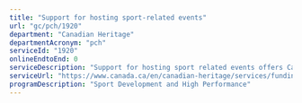 ```yaml
---
title: "Support for hosting sport-related events"
url: "gc/pch/1920"
department: "Canadian Heritage"
departmentAcronym: "pch"
serviceId: "1920"
onlineEndtoEnd: 0
serviceDescription: "Support for hosting sport related events offers Canada a planned and coordinated approach to realizing direct and significant benefits from bidding and hosting projects in the areas of sports development, economic, social, cultural, and community impacts, across a broad range of government priorities. The program is characterized by an active liaison with partners/stakeholders and a diligent contribution system."
serviceUrl: "https://www.canada.ca/en/canadian-heritage/services/funding/hosting-program.html"
programDescription: "Sport Development and High Performance"
---
```

